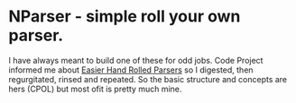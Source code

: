 # NParser - simple roll your own parser.  

I have always meant to build one of these for odd jobs.
Code Project informed me about [Easier Hand Rolled Parsers](https://www.codeproject.com/Articles/1280230/Easier-Hand-Rolled-Parsers)
so I digested, then regurgitated, rinsed and repeated. So the basic structure and concepts are hers (CPOL) but most ofit
is pretty much mine.
